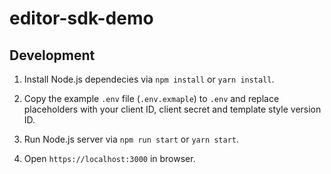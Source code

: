 # editor-sdk-demo

## Development

1. Install Node.js dependecies via `npm install` or `yarn install`.

2. Copy the example `.env` file (`.env.exmaple`) to `.env` and replace placeholders with your client ID, client secret and template style version ID.

3. Run Node.js server via `npm run start` or `yarn start`.

4. Open `https://localhost:3000` in browser.